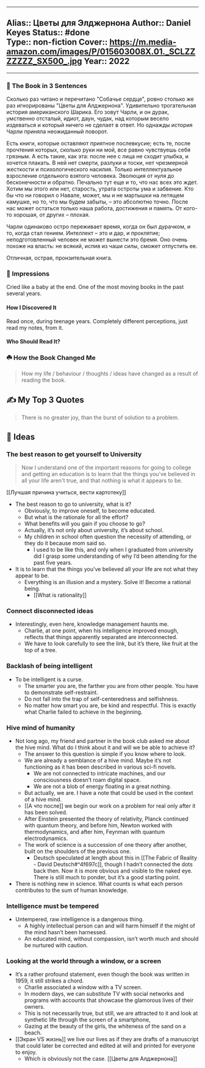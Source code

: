 
---
Alias:: Цветы для Элджернона
Author:: Daniel Keyes
Status:: #done  
Type:: non-fiction
Cover:: https://m.media-amazon.com/images/P/015603008X.01._SCLZZZZZZZ_SX500_.jpg
Year:: 2022
---

---

### 🚀 The Book in 3 Sentences
Сколько раз читано и перечитано "Собачье сердце", ровно столько же раз игнорированы "Цветы для Алджернона". Удивительно трогательная история американского Шарика. Его зовут Чарли, и он дурак, умственно отсталый, идиот, даун, чудак, над которым весело издеваться и который ничего не сделает в ответ. Но однажды история Чарли приняла неожиданный поворот.

Есть книги, которые оставляют приятное послевкусие; есть те, после прочтения которых, сколько руки ни мой, все равно чувствуешь себя грязным. А есть такие, как эта: после нее с лица не сходит улыбка, и хочется плакать. В ней нет смерти, разлуки и тоски, нет чрезмерной жесткости и психологического насилия. Только интеллектуальное взросление отдельного взятого человека. Эволюция от нуля до бесконечности и обратно. Печально тут еще и то, что нас всех это ждет. Хотим мы этого или нет, старость, утрата остроты ума и забвение. Кто бы что ни говорил о Навале, может, мы и не мартышки на летящем камушке, но то, что мы будем забыты, – это абсолютно точно. После нас может остаться только наша работа, достижения и память. От кого-то хорошая, от других – плохая.

Чарли одинаково остро переживает время, когда он был дурачком, и то, когда стал гением. Интеллект – это и дар, и проклятие; неподготовленный человек не может вынести это бремя. Оно очень похоже на власть: не всякий, испив из чаши силы, сможет отпустить ее.

Отличная, острая, пронзительная книга.
### 🎨 Impressions
Cried like a baby at the end. One of the most moving books in the past several years.
#### How I Discovered It
Read once, during teenage years. Completely different perceptions, just read my notes, from it.
#### Who Should Read It?

### ☘️ How the Book Changed Me

> How my life / behaviour / thoughts / ideas have changed as a result of reading the book.

## ✍️ My Top 3 Quotes
> There is no greater joy, than the burst of solution to a problem.

## 📒 Ideas

### The best reason to get yourself to University

> Now I understand one of the important reasons for going to college and getting an education is to learn that the things you've believed in all your life aren't true, and that nothing is what it appears to be.

[[Лучшая причина учиться, вести картотеку]]

- The best reason to go to university, what is it?
    - Obviously, to improve oneself, to become educated.
    - But what is the rationale for all the effort?
    - What benefits will you gain if you choose to go?
    - Actually, it’s not only about university, it’s about school.
    - My children in school often question the necessity of attending, or they do it because mom said so.
        - I used to be like this, and only when I graduated from university did I grasp some understanding of why I’d been attending for the past five years.
- It is to learn that the things you’ve believed all your life are not what they appear to be.
    - Everything is an illusion and a mystery. Solve it! Become a rational being.
        - [[What is rationality]]

### Connect disconnected ideas

- Interestingly, even here, knowledge management haunts me.
    - Charlie, at one point, when his intelligence improved enough, reflects that things apparently separated are interconnected.
    - We have to look carefully to see the link, but it’s there, like fruit at the top of a tree.

### Backlash of being intelligent

- To be intelligent is a curse.
    - The smarter you are, the farther you are from other people. You have to demonstrate self-restraint.
    - Do not fall into the trap of self-centeredness and selfishness.
    - No matter how smart you are, be kind and respectful. This is exactly what Charlie failed to achieve in the beginning.

### Hive mind of humanity

- Not long ago, my friend and partner in the book club asked me about the hive mind. What do I think about it and will we be able to achieve it?
    - The answer to this question is simple if you know where to look.
    - We are already a semblance of a hive mind. Maybe it’s not functioning as it has been described in various sci-fi novels.
        - We are not connected to intricate machines, and our consciousness doesn’t roam digital space.
        - We are not a blob of energy floating in a great nothing.
    - But actually, we are. I have a note that could be used in the context of a hive mind.
    - [[А что после]] we begin our work on a problem for real only after it has been solved.
    - After Einstein presented the theory of relativity, Planck continued with quantum theory, and before him, Newton worked with thermodynamics, and after him, Feynman with quantum electrodynamics.
    - The work of science is a succession of one theory after another, built on the shoulders of the previous one.
        - Deutsch speculated at length about this in [[The Fabric of Reality - David Deutsch#^4f697c]], though I hadn’t connected the dots back then. Now it is more obvious and visible to the naked eye. There is still much to ponder, but it’s a good starting point.
- There is nothing new in science. What counts is what each person contributes to the sum of human knowledge.

### Intelligence must be tempered

- Untempered, raw intelligence is a dangerous thing.
    - A highly intellectual person can and will harm himself if the might of the mind hasn’t been harnessed.
    - An educated mind, without compassion, isn’t worth much and should be nurtured with caution.

### Looking at the world through a window, or a screen

- It’s a rather profound statement, even though the book was written in 1959, it still strikes a chord.
    - Charlie associated a window with a TV screen.
    - In modern days, we can substitute TV with social networks and programs with accounts that showcase the glamorous lives of their owners.
    - This is not necessarily true, but still, we are attracted to it and look at synthetic life through the screen of a smartphone,
    - Gazing at the beauty of the girls, the whiteness of the sand on a beach.
- [[Экран VS жизнь]] we live our lives as if they are drafts of a manuscript that could later be corrected and edited at will and printed for everyone to enjoy.
    - Which is obviously not the case. [[Цветы для Алджернона]]